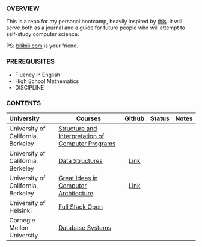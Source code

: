 ### OVERVIEW

This is a repo for my personal bootcamp, heavily inspired by [this](https://www.reddit.com/r/learnprogramming/comments/ortnef/a_super_harsh_guide_to_learning_computer_science/). It will serve both as a journal and a guide for future people who will attempt to self-study computer science.

PS: [bilibili.com](https://www.bilibili.com/) is your friend.

### PREREQUISITES

- Fluency in English
- High School Mathematics
- DISCIPLINE

### CONTENTS

|University|Courses|Github|Status|Notes|
|:-|-|:-:|:-:|-|
|University of California, Berkeley|[Structure and Interpretation of Computer Programs](https://cs61a.org/)||||
|University of California, Berkeley|[Data Structures](https://sp21.datastructur.es/)|[Link](https://github.com/orgs/Berkeley-CS61B/repositories)|||
|University of California, Berkeley|[Great Ideas in Computer Architecture](https://cs61c.org/fa22/)|[Link](https://github.com/orgs/61c-teach/repositories)|||(https://people.eecs.berkeley.edu/~jrs/189/)||||
|University of Helsinki|[Full Stack Open](https://fullstackopen.com/en/)||||
|Carnegie Mellon University|[Database Systems](https://15445.courses.cs.cmu.edu/fall2022/)||||
